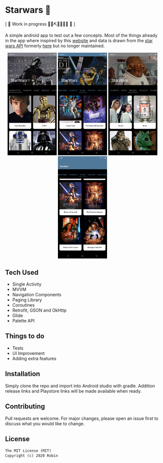 # Starwars 🚀
[ 🚧 Work in progress 👷‍♀️⛏👷🔧️👷🔧 🚧 \]

A simple android app to test out a few concepts. Most of the things already in the app where inspired by this [website](https://starwars-visualguide.com/) and data is drawn from the [star wars API](https://swapi.dev/) formerly [here](https://github.com/phalt/swapi) but no longer maintained. 

<p align="center">
<img src="https://github.com/codejunk1e/StarWars/blob/master/images/characters.png" width="160">
  <img src="https://github.com/codejunk1e/StarWars/blob/master/images/films.png" width="160">
  <img src="https://github.com/codejunk1e/StarWars/blob/master/images/species.png" width="160">
  <img src="https://github.com/codejunk1e/StarWars/blob/master/images/collapsing_menu.png" width="160">
</p>

## Tech Used
* Single Activity
* MVVM 
* Navigation Components
* Paging Library
* Coroutines
* Retrofit, GSON and OkHttp
* Glide 
* Palette API 

## Things to do
* Tests
* UI Improvement 
* Adding extra features

## Installation

Simply clone the repo and import into Android studio with gradle. Addition release links and Playstore links will be made available when ready. 


## Contributing
Pull requests are welcome. For major changes, please open an issue first to discuss what you would like to change.

## License
```
The MIT License (MIT)
Copyright (c) 2020 Robin
```
